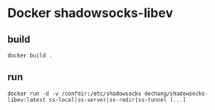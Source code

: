Docker shadowsocks-libev
========================

build
-----

    docker build .

run
---

    docker run -d -v /confdir:/etc/shadowsocks dochang/shadowsocks-libev:latest ss-local|ss-server|ss-redir|ss-tunnel [...]

